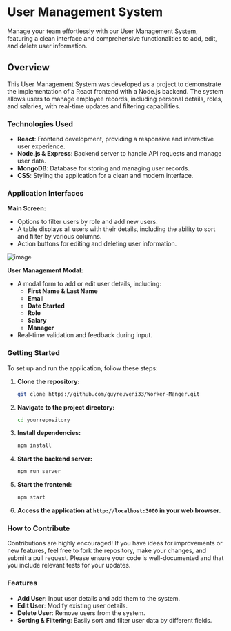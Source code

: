 # User Management System

Manage your team effortlessly with our User Management System, featuring a clean interface and comprehensive functionalities to add, edit, and delete user information.

## Overview

This User Management System was developed as a project to demonstrate the implementation of a React frontend with a Node.js backend. The system allows users to manage employee records, including personal details, roles, and salaries, with real-time updates and filtering capabilities.

### Technologies Used

- **React**: Frontend development, providing a responsive and interactive user experience.
- **Node.js & Express**: Backend server to handle API requests and manage user data.
- **MongoDB**: Database for storing and managing user records.
- **CSS**: Styling the application for a clean and modern interface.

### Application Interfaces

**Main Screen:**
- Options to filter users by role and add new users.
- A table displays all users with their details, including the ability to sort and filter by various columns.
- Action buttons for editing and deleting user information.

![image](https://github.com/user-attachments/assets/33f69714-a305-421a-a733-f337b7413fa8)

**User Management Modal:**
- A modal form to add or edit user details, including:
  - **First Name & Last Name**
  - **Email**
  - **Date Started**
  - **Role**
  - **Salary**
  - **Manager**
- Real-time validation and feedback during input.

### Getting Started

To set up and run the application, follow these steps:

1. **Clone the repository:**
   ```bash
   git clone https://github.com/guyreuveni33/Worker-Manger.git  
   ```
2. **Navigate to the project directory:**
   ```bash
   cd yourrepository
   ```
3. **Install dependencies:**
   ```bash
   npm install
   ```
4. **Start the backend server:**
   ```bash
   npm run server
   ```
5. **Start the frontend:**
   ```bash
   npm start
   ```
6. **Access the application at `http://localhost:3000` in your web browser.**

### How to Contribute

Contributions are highly encouraged! If you have ideas for improvements or new features, feel free to fork the repository, make your changes, and submit a pull request. Please ensure your code is well-documented and that you include relevant tests for your updates.

### Features

- **Add User**: Input user details and add them to the system.
- **Edit User**: Modify existing user details.
- **Delete User**: Remove users from the system.
- **Sorting & Filtering**: Easily sort and filter user data by different fields.
